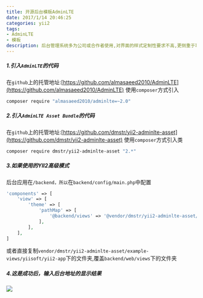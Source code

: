 ```yaml
---
title: 开源后台模板AdminLTE
date: 2017/1/14 20:46:25
categories: yii2
tags: 
- AdminLTE
- 模板
description: 后台管理系统多为公司或合作者使用,对界面的样式定制性要求不高,更侧重于功能.本文详解yiii2如何集成AdminLTE
---
```

##### 1.引入`AdminLTE`的代码
在`github`上的托管地址:[https://github.com/almasaeed2010/AdminLTE](https://github.com/almasaeed2010/AdminLTE)
使用`composer`方式引入

```bash
composer require "almasaeed2010/adminlte=~2.0"
```

##### 2.引入`AdminLTE Asset Bundle`的代码
在`github`上的托管地址:[https://github.com/dmstr/yii2-adminlte-asset](https://github.com/dmstr/yii2-adminlte-asset)
使用`composer`方式引入类

```bash
composer require dmstr/yii2-adminlte-asset "2.*"
```

##### 3.如果使用的YII2高级模式
后台应用在`/backend，所以`在`backend/config/main.php`中配置

```php
'components' => [
	'view' => [
		'theme' => [
			'pathMap' => [
				'@backend/views' => '@vendor/dmstr/yii2-adminlte-asset/example-views/yiisoft/yii2-app'
			],
		],
	],
]
```

或者直接复制`vendor/dmstr/yii2-adminlte-asset/example-views/yiisoft/yii2-app`下的文件夹,覆盖`backend/web/views`下的文件夹



##### 4.这是成功后，输入后台地址的显示结果

![](http://ooqid2far.bkt.clouddn.com/myblog/adminLte.png!ratio.1000)
